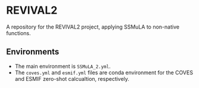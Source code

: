 # REVIVAL2
A repository for the REVIVAL2 project, applying SSMuLA to non-native functions.

## Environments
* The main environment is `SSMuLA_2.yml`.
* The `coves.yml` and `esmif.yml` files are conda environment for the COVES and ESMIF zero-shot calcualtion, respectively.
